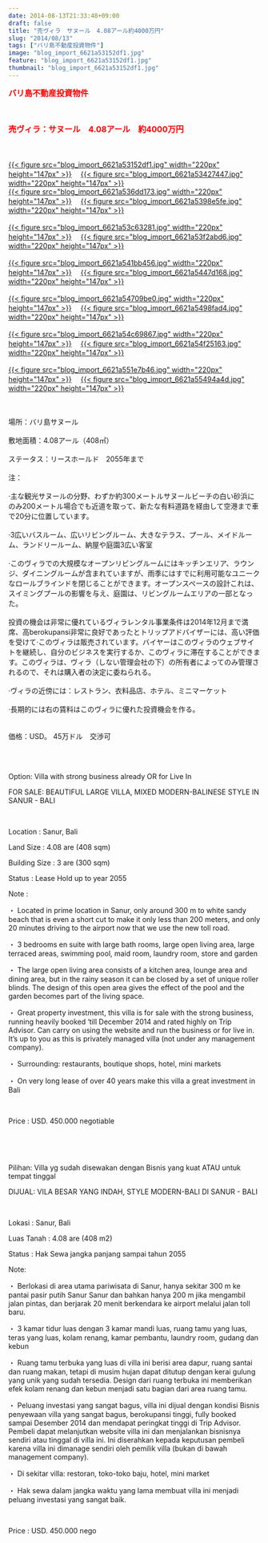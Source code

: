 ```yaml
---
date: 2014-08-13T21:33:48+09:00
draft: false
title: "売ヴィラ　サヌール　4.08アール約4000万円"
slug: "2014/08/13"
tags: ["バリ島不動産投資物件"]
image: "blog_import_6621a53152df1.jpg"
feature: "blog_import_6621a53152df1.jpg"
thumbnail: "blog_import_6621a53152df1.jpg"
---
```

<p><font color="#ff0000" size="3"><strong>バリ島不動産投資物件</strong></font></p><p><font color="#ff0000" size="3"><strong><br/></strong></font></p><p><font size="3"><font color="#ff0000"><strong>売ヴィラ：サヌール　4.08アール　約4000万円<br/><span><br/></span></strong></font></font></p><p><br/><a href="blog_import_6621a5328cf43.jpg">{{< figure src="blog_import_6621a53152df1.jpg" width="220px" height="147px" >}}</a> 　<a href="blog_import_6621a53561828.jpg">{{< figure src="blog_import_6621a53427447.jpg" width="220px" height="147px" >}}</a> <br/><a href="blog_import_6621a5383df14.jpg">{{< figure src="blog_import_6621a536dd173.jpg" width="220px" height="147px" >}}</a> 　<a href="blog_import_6621a53ad14cb.jpg">{{< figure src="blog_import_6621a5398e5fe.jpg" width="220px" height="147px" >}}</a> <br/><br/><a href="blog_import_6621a53dd47c6.jpg">{{< figure src="blog_import_6621a53c63281.jpg" width="220px" height="147px" >}}</a> 　<a href="blog_import_6621a54064082.jpg">{{< figure src="blog_import_6621a53f2abd6.jpg" width="220px" height="147px" >}}</a> <br/><br/><a href="blog_import_6621a542ee0f2.jpg">{{< figure src="blog_import_6621a541bb456.jpg" width="220px" height="147px" >}}</a> 　<a href="blog_import_6621a545b1e60.jpg">{{< figure src="blog_import_6621a5447d168.jpg" width="220px" height="147px" >}}</a> <br/><br/><a href="blog_import_6621a5483d217.jpg">{{< figure src="blog_import_6621a54709be0.jpg" width="220px" height="147px" >}}</a> 　<a href="blog_import_6621a54adcafd.jpg">{{< figure src="blog_import_6621a5498fad4.jpg" width="220px" height="147px" >}}</a> <br/><br/><a href="blog_import_6621a54da012e.jpg">{{< figure src="blog_import_6621a54c69867.jpg" width="220px" height="147px" >}}</a> 　<a href="blog_import_6621a55067073.jpg">{{< figure src="blog_import_6621a54f25163.jpg" width="220px" height="147px" >}}</a> <br/><br/><a href="blog_import_6621a5532dce3.jpg">{{< figure src="blog_import_6621a551e7b46.jpg" width="220px" height="147px" >}}</a> 　<a href="blog_import_6621a555cb0da.jpg">{{< figure src="blog_import_6621a55494a4d.jpg" width="220px" height="147px" >}}</a> <br/><br/></p><p><br/><span>場所：バリ島サヌール</span> <br/><br/><span>敷地</span><span>面積：4.08アール</span><span>（408</span><span>㎡）</span> <br/><br/><span>ステータス：リースホールド　</span><span>2055年</span><span>まで</span><br/><br/><span>注：</span> <br/><br/><span>·</span><span>主</span><span>な観光</span><span>サヌール</span><span>の分野</span><span>、</span><span>わずか約</span><span>300メートル</span><span>サヌール</span><span>ビーチ</span><span>の白い砂浜</span><span>に</span><span>のみ</span><span>200メートル</span><span>場合でも</span><span>近道</span><span>を取って</span><span>、新たな</span><span>有料道路</span><span>を経由して</span><span>空港まで</span><span>車で20分</span><span>に位置しています。</span> <br/><br/><span>·3</span><span>広いバスルーム</span><span>、</span><span>広いリビングルーム</span><span>、</span><span>大きなテラス</span><span>、プール、</span><span>メイドルーム</span><span>、ランドリールーム</span><span>、</span><span>納屋</span><span>や</span><span>庭園</span><span>3</span><span>広い客室</span> <br/><br/><span>·</span><span>このヴィラ</span><span>での</span><span>大規模な</span><span>オープンリビング</span><span>ルームには</span><span>キッチンエリア</span><span>、</span><span>ラウンジ、</span><span>ダイニングルーム</span><span>が含まれていますが、</span><span>雨季に</span><span>はすでに</span><span>利用可能な</span><span>ユニークな</span><span>ロールブラインド</span><span>を</span><span>閉じることができます。</span><span>オープンスペース</span><span>の設計</span><span>これは</span><span>、スイミングプール</span><span>の影響</span><span>を与え、</span><span>庭園は、</span><span>リビングルームエリア</span><span>の一部となった。</span> <br/><br/><span>投資</span><span>の機会</span><span>は非常に優れている</span><span>ヴィラ</span><span>レンタル事業</span><span>条件は</span><span>2014年12月</span><span>まで</span><span>満席</span><span>、</span><span>高</span><span>berokupansi</span><span>非常に良好であった</span><span>と</span><span>トリップ</span><span>アドバイザー</span><span>には</span><span>、高い</span><span>評価</span><span>を受け</span><span>て</span><span>·</span><span>このヴィラ</span><span>は</span><span>販売されています。</span><span>バイヤーは</span><span>このヴィラ</span><span>のウェブサイト</span><span>を継続し、</span><span>自分のビジネス</span><span>を実行するか、</span><span>このヴィラ</span><span>に滞在</span><span>することができます</span><span>。</span><span>このヴィラ</span><span>は、</span><span>ヴィラ</span><span>（</span><span>しない</span><span>管理会社</span><span>の下）</span><span>の所有者</span><span>によってのみ</span><span>管理される</span><span>ので、それ</span><span>は</span><span>購入者</span><span>の決定</span><span>に委ねられる。</span> <br/><br/><span>·</span><span>ヴィラ</span><span>の近傍には</span><span>：</span><span>レストラン</span><span>、</span><span>衣料品店</span><span>、</span><span>ホテル、</span><span>ミニマーケット</span> <br/><br/><span>·</span><span>長期的には</span><span>右の</span><span>賃料は</span><span>このヴィラ</span><span>に</span><span>優れた</span><span>投資機会</span><span>を作る</span><span>。</span> <br/><br/><br/><span>価格：</span><span>USD</span><span>。</span> <span class="hps">45万ドル　交渉可</span></p><div id="gt-edit" style="DISPLAY: none"><br/></div><br/><br/><p>Option: Villa with strong business already OR for Live In</p><p>FOR SALE: BEAUTIFUL LARGE VILLA, MIXED MODERN-BALINESE STYLE IN SANUR - BALI</p><br/><p>Location : Sanur, Bali</p><p>Land Size : 4.08 are (408 sqm) </p><p>Building Size : 3 are (300 sqm)</p><p>Status : Lease Hold up to year 2055 </p><p>Note : </p><p>・ Located in prime location in Sanur, only around 300 m to white sandy beach that is even a short cut to make it only less than 200 meters, and only 20 minutes driving to the airport now that we use the new toll road.</p><p>・ 3 bedrooms en suite with large bath rooms, large open living area, large terraced areas, swimming pool, maid room, laundry room, store and garden</p><p>・ The large open living area consists of a kitchen area, lounge area and dining area, but in the rainy season it can be closed by a set of unique roller blinds. The design of this open area gives the effect of the pool and the garden becomes part of the living space. </p><p>・ Great property investment, this villa is for sale with the strong business, running heavily booked ‘till December 2014 and rated highly on Trip Advisor. Can carry on using the website and run the business or for live in. It’s up to you as this is privately managed villa (not under any management company).</p><p>・ Surrounding: restaurants, boutique shops, hotel, mini markets</p><p>・ On very long lease of over 40 years make this villa a great investment in Bali</p><br/><p>Price : USD. 450.000 negotiable</p><p><br/></p><br/><p>Pilihan: Villa yg sudah disewakan dengan Bisnis yang kuat ATAU untuk tempat tinggal</p><p>DIJUAL: VILA BESAR YANG INDAH, STYLE MODERN-BALI DI SANUR - BALI</p><br/><p>Lokasi : Sanur, Bali</p><p>Luas Tanah : 4.08 are (408 m2) </p><p>Status : Hak Sewa jangka panjang sampai tahun 2055 </p><p>Note:</p><p>・ Berlokasi di area utama pariwisata di Sanur, hanya sekitar 300 m ke pantai pasir putih Sanur Sanur dan bahkan hanya 200 m jika mengambil jalan pintas, dan berjarak 20 menit berkendara ke airport melalui jalan toll baru.</p><p>・ 3 kamar tidur luas dengan 3 kamar mandi luas, ruang tamu yang luas, teras yang luas, kolam renang, kamar pembantu, laundry room, gudang dan kebun</p><p>・ Ruang tamu terbuka yang luas di villa ini berisi area dapur, ruang santai dan ruang makan, tetapi di musim hujan dapat ditutup dengan kerai gulung yang unik yang sudah tersedia. Design dari ruang terbuka ini memberikan efek kolam renang dan kebun menjadi satu bagian dari area ruang tamu.</p><p>・ Peluang investasi yang sangat bagus, villa ini dijual dengan kondisi Bisnis penyewaan villa yang sangat bagus, berokupansi tinggi, fully booked sampai Desember 2014 dan mendapat peringkat tinggi di Trip Advisor. Pembeli dapat melanjutkan website villa ini dan menjalankan bisnisnya sendiri atau tinggal di villa ini. Ini diserahkan kepada keputusan pembeli karena villa ini dimanage sendiri oleh pemilik villa (bukan di bawah management company). </p><p>・ Di sekitar villa: restoran, toko-toko baju, hotel, mini market</p><p>・ Hak sewa dalam jangka waktu yang lama membuat villa ini menjadi peluang investasi yang sangat baik. </p><br/><p>Price : USD. 450.000 nego</p><p><br/></p>

